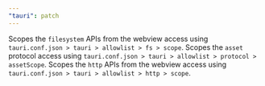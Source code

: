 ```yaml
---
"tauri": patch
---
```


Scopes the `filesystem` APIs from the webview access using `tauri.conf.json > tauri > allowlist > fs > scope`.
Scopes the `asset` protocol access using `tauri.conf.json > tauri > allowlist > protocol > assetScope`.
Scopes the `http` APIs from the webview access using `tauri.conf.json > tauri > allowlist > http > scope`.
